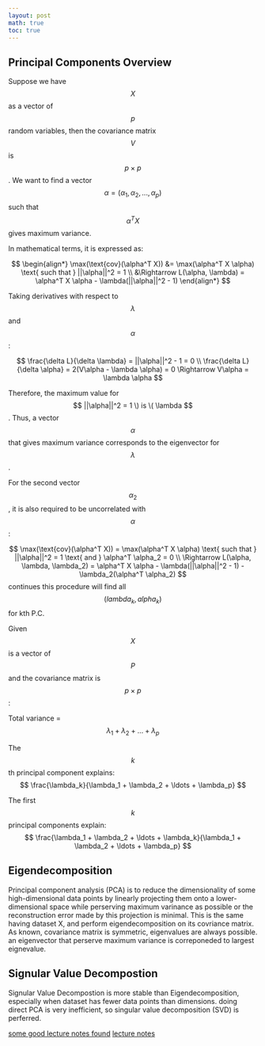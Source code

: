 ```yaml
---
layout: post
math: true
toc: true
---
```


## Principal Components Overview

Suppose we have $$ X $$ as a vector of $$p $$ random variables, then the covariance matrix $$ V$$ is $$ p \times p $$. 
We want to find a vector $$ \alpha = (\alpha_1, \alpha_2, ..., \alpha_p) $$ such that $$ \alpha^T X $$ gives maximum variance.

In mathematical terms, it is expressed as:

$$
\begin{align*}
\max(\text{cov}(\alpha^T X)) &= \max(\alpha^T X \alpha) \text{ such that } ||\alpha||^2 = 1 \\
&\Rightarrow L(\alpha, \lambda) = \alpha^T X \alpha - \lambda(||\alpha||^2 - 1)
\end{align*}
$$

Taking derivatives with respect to $$ \lambda $$ and $$ \alpha $$:

$$
\frac{\delta L}{\delta \lambda} = ||\alpha||^2 - 1 = 0 \\
\frac{\delta L}{\delta \alpha} = 2(V\alpha - \lambda \alpha) = 0 \Rightarrow V\alpha = \lambda \alpha
$$

Therefore, the maximum value for $$ ||\alpha||^2 = 1 \) is \( \lambda $$. 
Thus, a vector $$ \alpha $$ that gives maximum variance corresponds to the eigenvector for $$ \lambda $$.

For the second vector $$ \alpha_2 $$, it is also required to be uncorrelated with $$ \alpha $$:

$$
\max(\text{cov}(\alpha^T X)) = \max(\alpha^T X \alpha) \text{ such that } ||\alpha||^2 = 1 \text{ and } \alpha^T \alpha_2 = 0 \\
\Rightarrow L(\alpha, \lambda, \lambda_2) = \alpha^T X \alpha - \lambda(||\alpha||^2 - 1) - \lambda_2(\alpha^T \alpha_2)
$$
continues this procedure will find all $$(lambda_k, alpha_k)$$ for kth P.C. 


Given $$ X $$ is a vector of $$ P $$ and the covariance matrix is $$ p \times p $$:

Total variance = $$ \lambda_1 + \lambda_2 + \ldots + \lambda_p $$

The $$ k $$th principal component explains: $$ \frac{\lambda_k}{\lambda_1 + \lambda_2 + \ldots + \lambda_p} $$

The first $$ k $$ principal components explain: $$ \frac{\lambda_1 + \lambda_2 + \ldots + \lambda_k}{\lambda_1 + \lambda_2 + \ldots + \lambda_p} $$

## Eigendecomposition
Principal component analysis (PCA) is to reduce the dimensionality of some high-dimensional data points by linearly projecting 
them onto a lower-dimensional space while perserving maximum varinance as possible or the reconstruction error made by this projection is minimal.
This is the same having dataset X, and perform eigendecomposition on its covriance matrix. As known, covariance matrix is symmetric, 
eigenvalues are always possible. an eigenvector that perserve maximum variance is correponeded to largest eignevalue. 

## Signular Value Decompostion
Signular Value Decompostion is more stable than Eigendecomposition, especially when dataset has fewer data points than dimensions. 
doing direct PCA is very inefficient, so singular value decomposition (SVD) is perferred. 

[some good lecture notes found](https://graphics.stanford.edu/courses/cs233-20-spring/ReferencedPapers/LectureNotes-PCA.pdf)
[lecture notes](https://people.tamu.edu/~sji/classes/PCA.pdf)
